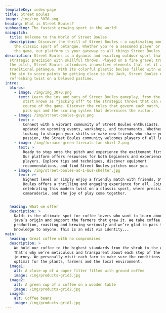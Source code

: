 ```yaml
---
templateKey: index-page
title: Street Boules
image: /img/img_3070.png
heading: What is Street Boules?
subheading: The fastest growing sport in the world!
mainpitch:
  title: Welcome to the World of Street Boules
  description: Discover the thrill of Street Boules – a captivating modern take on
    the classic sport of pétanque. Whether you're a seasoned player or new to
    the game, our platform is your gateway to all things Street Boules.
description: Street Boules is a dynamic and exciting outdoor sport that combines
  strategic precision with skillful throws. Played on a fine gravel track called
  the pitch, Street Boules introduces innovative elements that set it apart from
  traditional pétanque. With its colorful plastic boules filled with water and
  the aim to score points by getting close to the Jack, Street Boules offers a
  refreshing twist on a beloved pastime.
intro:
  blurbs:
    - image: /img/img_3070.png
      text: Learn the ins and outs of Street Boules gameplay, from the exhilarating
        start known as "jacking off" to the strategic throws that can change the
        course of the game. Discover the rules that govern each match, including
        pick-ups and the scoring system that determines the victor.
    - image: /img/street-boules-guys.png
      text: >
        Connect with a vibrant community of Street Boules enthusiasts. Stay
        updated on upcoming events, workshops, and tournaments. Whether you're
        looking to sharpen your skills or make new friends who share your
        passion, the Street Boules community welcomes players of all levels.
    - image: /img/furnace-green-firecats-fan-shirt-2.png
      text: >
        Ready to step onto the pitch and experience the excitement firsthand?
        Our platform offers resources for both beginners and experienced
        players. Explore tips and techniques, discover equipment
        recommendations, and find Street Boules pitches near you.
    - image: /img/street-boules-ad-1-bus-shelter.jpg
      text: >+
        highest level or simply enjoy a friendly match with friends, Street
        Boules offers a thrilling and engaging experience for all. Join us in
        celebrating this modern twist on a classic sport, where precision,
        camaraderie, and the joy of play come together.


  heading: What we offer
  description: >
    Kaldi is the ultimate spot for coffee lovers who want to learn about their
    java’s origin and support the farmers that grew it. We take coffee
    production, roasting and brewing seriously and we’re glad to pass that
    knowledge to anyone. This is an edit via identity...
main:
  heading: Great coffee with no compromises
  description: >
    We hold our coffee to the highest standards from the shrub to the cup.
    That’s why we’re meticulous and transparent about each step of the coffee’s
    journey. We personally visit each farm to make sure the conditions are
    optimal for the plants, farmers and the local environment.
  image1:
    alt: A close-up of a paper filter filled with ground coffee
    image: /img/products-grid3.jpg
  image2:
    alt: A green cup of a coffee on a wooden table
    image: /img/products-grid2.jpg
  image3:
    alt: Coffee beans
    image: /img/products-grid1.jpg
---
```

